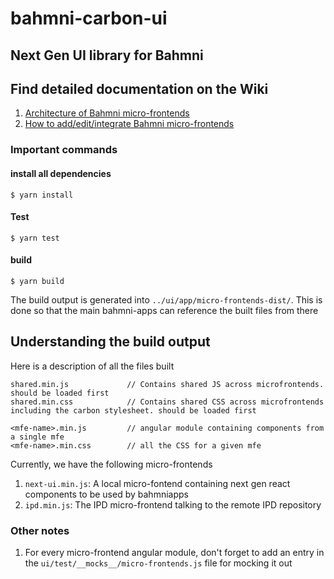 # bahmni-carbon-ui

## Next Gen UI library for Bahmni

## Find detailed documentation on the Wiki
1. [Architecture of Bahmni micro-frontends](https://bahmni.atlassian.net/wiki/spaces/BAH/pages/3210477602/Micro-frontends+MFE+architecture+for+UI) 
2. [How to add/edit/integrate Bahmni micro-frontends](https://bahmni.atlassian.net/wiki/spaces/BAH/pages/3211755555/How+to+implement+micro-frontends)

### Important commands
#### install all dependencies
```
$ yarn install
```

#### Test
```
$ yarn test
```


#### build
```
$ yarn build
```

The build output is generated into `../ui/app/micro-frontends-dist/`. This is done so that the 
main bahmni-apps can reference the built files from there


## Understanding the build output
Here is a description of all the files built

```
shared.min.js             // Contains shared JS across microfrontends. should be loaded first
shared.min.css            // Contains shared CSS across microfrontends including the carbon stylesheet. should be loaded first  

<mfe-name>.min.js         // angular module containing components from a single mfe
<mfe-name>.min.css        // all the CSS for a given mfe
```

Currently, we have the following micro-frontends

1. `next-ui.min.js`: A local micro-fontend containing next gen react components to be used by bahmniapps
2. `ipd.min.js`: The IPD micro-frontend talking to the remote IPD repository


### Other notes
1. For every micro-frontend angular module, don't forget to add an entry in the `ui/test/__mocks__/micro-frontends.js` file for mocking it out
